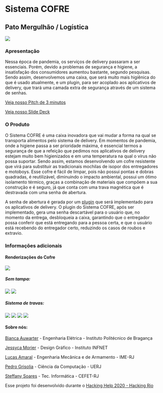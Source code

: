 

# Sistema COFRE
## Pato Mergulhão / Logística

<img src="Plugin/img/logoCofre.png">

### Apresentação 

Nessa época de pandemia, os serviços de delivery passaram a ser essenciais. Porém, devido a problemas de segurança e higiene, a insatisfação dos consumidores aumentou bastante, segundo pesquisas. Sendo assim, desenvolvemos uma caixa, que será muito mais higiênica do que é usado atualmente, e um plugin, para ser acoplado aos aplicativos de delivery, que trará uma camada extra de segurança através de um sistema de senhas. 


[Veja nosso Pitch de 3 minutos](https://youtu.be/v4Xafh7NWE0)


[Veja nosso Slide Deck](SlideDeck_SistemaCOFRE.pdf)

### O Produto


O Sistema COFRE é uma caixa inovadora que vai mudar a forma na qual se transporta alimentos pelo sistema de delivery. Em momentos de pandemia, onde a higiene passa a ser prioridade máxima, é essencial termos a segurança de que a refeição que pedimos nos aplicativos de delivery estejam muito bem higienizados e em uma temperatura na qual o vírus não possa suportar. Sendo assim, estamos desenvolvendo um cofre resistente que virá para substituir as tradicionais mochilas de isopor dos entregadores e motoboys. Esse cofre é fácil de limpar, pois não possui pontas e dobras quadradas, é reutilizável, diminuindo o impacto ambiental, possui um ótimo isolamento térmico, graças a combinação de materiais que compõem a sua construção e é seguro, já que conta com uma trava magnética que é destravada com uma senha de abertura.

A senha de abertura é gerada por um [plugin](../Plugin) que será implementado para os aplicativos de delivery. O plugin do Sistema COFRE, após ser implementado, gera uma senha descartável para o usuário que, no momento da entrega, desbloqueia a caixa, garantindo que o entregador possa conferir que está entregando para a pessoa certa, e que o usuário está recebendo do entregador certo, reduzindo os casos de roubos e extravio.


### Informações adicionais 

#### Renderizações do Cofre
<img src="Renders do Cofre/Caixa.png">


##### Sem tampa:
<img src="Renders do Cofre/Caixa-sem-tampa.png">
<img src="Renders do Cofre/Caixa-sem-tampa-corte.png">


##### Sistema de travas:
<img src="Renders do Cofre/Tampa-Trava.png">
<img src="Renders do Cofre/Tampa-Trava2.png">
<img src="Renders do Cofre/Trava-Aberta.png">
<img src="Renders do Cofre/Trava-Travada.png">



#### Sobre nós:
[Bianca Auwarter](https://www.linkedin.com/in/bianca-auwarter-b39272189/) - Engenharia Elétrica - Instituto Politécnico de Bragança

[Jessyca Morier](https://www.linkedin.com/in/jessyca-cordeiro-morier/) - Design Gráfico - Instituto INFNET

[Lucas Amaral](http://www.linkedin.com/in/lucas-gomes-do-amaral-423b38116) - Engenharia Mecânica e de Armamento - IME-RJ

[Pedro Grisolia](https://www.linkedin.com/in/pedro-m-13a4ab161/) - Ciência da Computação - UERJ

[Steffany Soares](https://www.linkedin.com/in/steffanymartinssoares/) - Tec. Informática - CEFET-RJ



Esse projeto foi desenvolvido durante o [Hacking Help 2020 - Hacking Rio](https://hackingrio.com/hackinghelp/)
